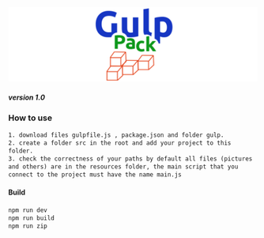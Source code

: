 ![img](https://raw.githubusercontent.com/papchenko/gulp-pack/2c557e429d03afad2a1cf482336e252bb090ed66/gulp-logo.svg)
##### version 1.0

### How to use
```
1. download files gulpfile.js , package.json and folder gulp.
2. create a folder src in the root and add your project to this folder.
3. check the correctness of your paths by default all files (pictures and others) are in the resources folder, the main script that you connect to the project must have the name main.js
```

#### Build
```
npm run dev
npm run build
npm run zip
```



